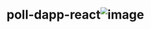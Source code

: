 # poll-dapp-react![image](https://user-images.githubusercontent.com/98874027/170091065-ecbba02a-821e-4ebe-903a-07949c0822c6.png)
